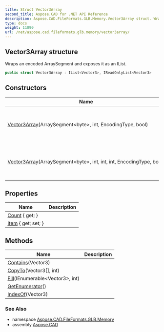 ```yaml
---
title: Struct Vector3Array
second_title: Aspose.CAD for .NET API Reference
description: Aspose.CAD.FileFormats.GLB.Memory.Vector3Array struct. Wraps an encoded ArraySegment and exposes it as an IList
type: docs
weight: 11090
url: /net/aspose.cad.fileformats.glb.memory/vector3array/
---
```

## Vector3Array structure

Wraps an encoded ArraySegment and exposes it as an IList.

```csharp
public struct Vector3Array : IList<Vector3>, IReadOnlyList<Vector3>
```

## Constructors

| Name | Description |
| --- | --- |
| [Vector3Array](vector3array/#constructor)(ArraySegment&lt;byte&gt;, int, EncodingType, bool) | Initializes a new instance of the `Vector3Array` struct. |
| [Vector3Array](vector3array/#constructor_1)(ArraySegment&lt;byte&gt;, int, int, int, EncodingType, bool) | Initializes a new instance of the `Vector3Array` struct. |

## Properties

| Name | Description |
| --- | --- |
| [Count](../../aspose.cad.fileformats.glb.memory/vector3array/count/) { get; } |  |
| [Item](../../aspose.cad.fileformats.glb.memory/vector3array/item/) { get; set; } |  |

## Methods

| Name | Description |
| --- | --- |
| [Contains](../../aspose.cad.fileformats.glb.memory/vector3array/contains/)(Vector3) |  |
| [CopyTo](../../aspose.cad.fileformats.glb.memory/vector3array/copyto/)(Vector3[], int) |  |
| [Fill](../../aspose.cad.fileformats.glb.memory/vector3array/fill/)(IEnumerable&lt;Vector3&gt;, int) |  |
| [GetEnumerator](../../aspose.cad.fileformats.glb.memory/vector3array/getenumerator/)() |  |
| [IndexOf](../../aspose.cad.fileformats.glb.memory/vector3array/indexof/)(Vector3) |  |

### See Also

* namespace [Aspose.CAD.FileFormats.GLB.Memory](../../aspose.cad.fileformats.glb.memory/)
* assembly [Aspose.CAD](../../)


